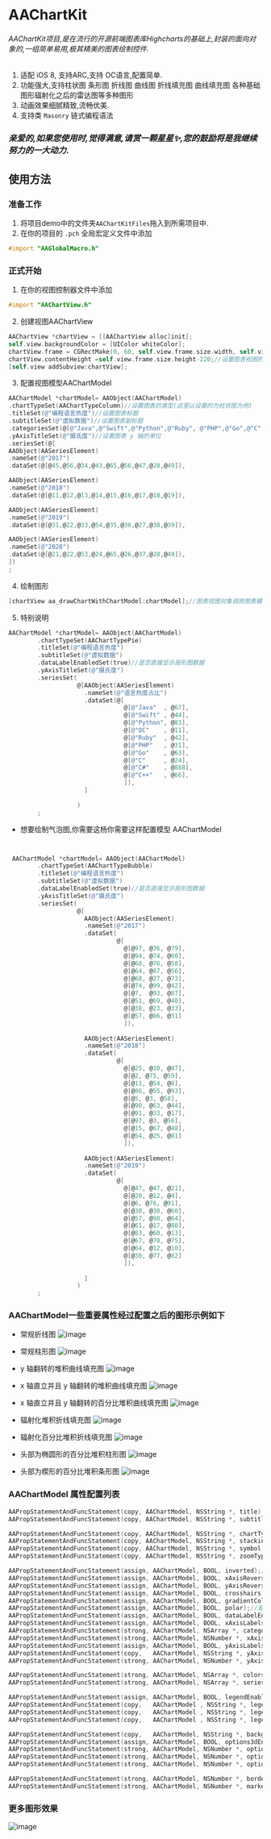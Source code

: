 # AAChartKit
###### AAChartKit项目,是在流行的开源前端图表库*Highcharts*的基础上,封装的面向对象的,一组简单易用,极其精美的图表绘制控件.
1. 适配 iOS 8,  支持ARC,支持 OC语言,配置简单.
2. 功能强大,支持柱状图 条形图 折线图 曲线图 折线填充图 曲线填充图 各种基础图形辐射化之后的雷达图等多种图形
3. 动画效果细腻精致,流畅优美.
4. 支持类 `Masonry` 链式编程语法
### *亲爱的,如果您使用时,觉得满意,请赏一颗星星✨,您的鼓励将是我继续努力的一大动力*.

## 使用方法

### 准备工作
1. 将项目demo中的文件夹`AAChartKitFiles`拖入到所需项目中.
1. 在你的项目的 `.pch` 全局宏定义文件中添加
```objective-c
#import "AAGlobalMacro.h"
```

### 正式开始
1. 在你的视图控制器文件中添加
```objective-c
#import "AAChartView.h"
```
2. 创建视图AAChartView
```objective-c
AAChartView *chartView = [[AAChartView alloc]init];
self.view.backgroundColor = [UIColor whiteColor];
chartView.frame = CGRectMake(0, 60, self.view.frame.size.width, self.view.frame.size.height-220);
chartView.contentHeight =self.view.frame.size.height-220;//设置图表视图的内容高度(默认 contentHeight 和 AAChartView 的高度相同)
[self.view addSubview:chartView];
```
3. 配置视图模型AAChartModel
```objective-c
AAChartModel *chartModel= AAObject(AAChartModel)
.chartTypeSet(AAChartTypeColumn)//设置图表的类型(这里以设置的为柱状图为例)
.titleSet(@"编程语言热度")//设置图表标题
.subtitleSet(@"虚拟数据")//设置图表副标题
.categoriesSet(@[@"Java",@"Swift",@"Python",@"Ruby", @"PHP",@"Go",@"C",@"C#",@"C++"])//设置图表横轴的内容
.yAxisTitleSet(@"摄氏度")//设置图表 y 轴的单位
.seriesSet(@[
AAObject(AASeriesElement)
.nameSet(@"2017")
.dataSet(@[@45,@56,@34,@43,@65,@56,@47,@28,@49]),

AAObject(AASeriesElement)
.nameSet(@"2018")
.dataSet(@[@11,@12,@13,@14,@15,@16,@17,@18,@19]),

AAObject(AASeriesElement)
.nameSet(@"2019")
.dataSet(@[@31,@22,@33,@54,@35,@36,@27,@38,@39]),

AAObject(AASeriesElement)
.nameSet(@"2020")
.dataSet(@[@21,@22,@53,@24,@65,@26,@37,@28,@49]),
])
;
```
4.  绘制图形

```objective-c
[chartView aa_drawChartWithChartModel:chartModel];//图表视图对象调用图表模型对象,绘制最终图形
```
5. 特别说明
```objective-c
AAChartModel *chartModel= AAObject(AAChartModel)
        .chartTypeSet(AAChartTypePie)
        .titleSet(@"编程语言热度")
        .subtitleSet(@"虚拟数据")
        .dataLabelEnabledSet(true)//是否直接显示扇形图数据
        .yAxisTitleSet(@"摄氏度")
        .seriesSet(
                   @[AAObject(AASeriesElement)
                     .nameSet(@"语言热度占比")
                     .dataSet(@[
                                @[@"Java"  , @67],
                                @[@"Swift" , @44],
                                @[@"Python", @83],
                                @[@"OC"    , @11],
                                @[@"Ruby"  , @42],
                                @[@"PHP"   , @31],
                                @[@"Go"    , @63],
                                @[@"C"     , @24],
                                @[@"C#"    , @888],
                                @[@"C++"   , @66],
                                ]),
                     ]
                   
                   )
        ;
```
- 想要绘制气泡图,你需要这杨你需要这样配置模型 AAChartModel


```objective-c


 AAChartModel *chartModel= AAObject(AAChartModel)
        .chartTypeSet(AAChartTypeBubble)
        .titleSet(@"编程语言热度")
        .subtitleSet(@"虚拟数据")
        .dataLabelEnabledSet(true)//是否直接显示扇形图数据
        .yAxisTitleSet(@"摄氏度")
        .seriesSet(
                   @[
                     AAObject(AASeriesElement)
                     .nameSet(@"2017")
                     .dataSet(
                              @[
                                @[@97, @36, @79],
                                @[@94, @74, @60],
                                @[@68, @76, @58],
                                @[@64, @87, @56],
                                @[@68, @27, @73],
                                @[@74, @99, @42],
                                @[@7,  @93, @87],
                                @[@51, @69, @40],
                                @[@38, @23, @33],
                                @[@57, @86, @31]
                                ]),
                     
                     AAObject(AASeriesElement)
                     .nameSet(@"2018")
                     .dataSet(
                              @[
                                @[@25, @10, @87],
                                @[@2, @75, @59],
                                @[@11, @54, @8],
                                @[@86, @55, @93],
                                @[@5, @3, @58],
                                @[@90, @63, @44],
                                @[@91, @33, @17],
                                @[@97, @3, @56],
                                @[@15, @67, @48],
                                @[@54, @25, @81]
                                ]),
                     
                     AAObject(AASeriesElement)
                     .nameSet(@"2019")
                     .dataSet(
                              @[
                                @[@47, @47, @21],
                                @[@20, @12, @4],
                                @[@6, @76, @91],
                                @[@38, @30, @60],
                                @[@57, @98, @64],
                                @[@61, @17, @80],
                                @[@83, @60, @13],
                                @[@67, @78, @75],
                                @[@64, @12, @10],
                                @[@30, @77, @82]
                                ]),
                     
                     ]
                   )
        ;
```
###  AAChartModel一些重要属性经过配置之后的图形示例如下
- 常规折线图
![image]( https://github.com/AAChartModel/AAChartKit/blob/master/AAChartKit/ChartsDemo/IMG_1867.JPG)
 - 常规柱形图
![image]( https://github.com/AAChartModel/AAChartKit/blob/master/AAChartKit/ChartsDemo/IMG_1873.JPG)

-  y 轴翻转的堆积曲线填充图 
![image]( https://github.com/AAChartModel/AAChartKit/blob/master/AAChartKit/ChartsDemo/IMG_1871.JPG)
-  x 轴直立并且 y 轴翻转的堆积曲线填充图
![image]( https://github.com/AAChartModel/AAChartKit/blob/master/AAChartKit/ChartsDemo/IMG_1869.JPG)
-  x 轴直立并且 y 轴翻转的百分比堆积曲线填充图
![image]( https://github.com/AAChartModel/AAChartKit/blob/master/AAChartKit/ChartsDemo/IMG_1863.JPG)

-   辐射化堆积折线填充图
![image]( https://github.com/AAChartModel/AAChartKit/blob/master/AAChartKit/ChartsDemo/IMG_1870.JPG)
-   辐射化百分比堆积折线填充图
![image]( https://github.com/AAChartModel/AAChartKit/blob/master/AAChartKit/ChartsDemo/IMG_1868.JPG)

- 头部为椭圆形的百分比堆积柱形图
![image]( https://github.com/AAChartModel/AAChartKit/blob/master/AAChartKit/ChartsDemo/IMG_1866.JPG)
- 头部为楔形的百分比堆积条形图
![image]( https://github.com/AAChartModel/AAChartKit/blob/master/AAChartKit/ChartsDemo/IMG_1865.JPG)
### AAChartModel 属性配置列表
```objective-c
AAPropStatementAndFuncStatement(copy, AAChartModel, NSString *, title);//标题内容
AAPropStatementAndFuncStatement(copy, AAChartModel, NSString *, subtitle);//副标题内容

AAPropStatementAndFuncStatement(copy, AAChartModel, NSString *, chartType);//图表类型
AAPropStatementAndFuncStatement(copy, AAChartModel, NSString *, stacking);//堆积样式
AAPropStatementAndFuncStatement(copy, AAChartModel, NSString *, symbol);//曲线点类型："circle", "square", "diamond", "triangle","triangle-down"，默认是"circle"
AAPropStatementAndFuncStatement(copy, AAChartModel, NSString *, zoomType);//缩放类型

AAPropStatementAndFuncStatement(assign, AAChartModel, BOOL, inverted);//x 轴是否垂直
AAPropStatementAndFuncStatement(assign, AAChartModel, BOOL, xAxisReversed);// x 轴翻转
AAPropStatementAndFuncStatement(assign, AAChartModel, BOOL, yAxisReversed);//y 轴翻转
AAPropStatementAndFuncStatement(assign, AAChartModel, BOOL, crosshairs);//是否显示准星线(默认显示)
AAPropStatementAndFuncStatement(assign, AAChartModel, BOOL, gradientColorEnable);//是否要为渐变色
AAPropStatementAndFuncStatement(assign, AAChartModel, BOOL, polar);//是否极化图形(变为雷达图)
AAPropStatementAndFuncStatement(assign, AAChartModel, BOOL, dataLabelEnabled);//是否显示数据
AAPropStatementAndFuncStatement(assign, AAChartModel, BOOL, xAxisLabelsEnabled);//x轴是否显示数据
AAPropStatementAndFuncStatement(strong, AAChartModel, NSArray *, categories);//图表横坐标每个点对应的名称
AAPropStatementAndFuncStatement(strong, AAChartModel, NSNumber *, xAxisGridLineWidth);//x轴网格线的宽度
AAPropStatementAndFuncStatement(assign, AAChartModel, BOOL, yAxisLabelsEnabled);//y轴是否显示数据
AAPropStatementAndFuncStatement(copy,   AAChartModel, NSString *, yAxisTitle);//y轴标题
AAPropStatementAndFuncStatement(strong, AAChartModel, NSNumber *, yAxisGridLineWidth);//y轴网格线的宽度

AAPropStatementAndFuncStatement(strong, AAChartModel, NSArray *, colorsTheme);//图表主题颜色数组
AAPropStatementAndFuncStatement(strong, AAChartModel, NSArray *, series);

AAPropStatementAndFuncStatement(assign, AAChartModel, BOOL, legendEnabled);//是否显示图例
AAPropStatementAndFuncStatement(copy,   AAChartModel , NSString *, legendLayout);
AAPropStatementAndFuncStatement(copy,   AAChartModel , NSString *, legendAlign);
AAPropStatementAndFuncStatement(copy,   AAChartModel , NSString *, legendVerticalAlign);

AAPropStatementAndFuncStatement(copy,   AAChartModel, NSString *, backgroundColor);//图表背景色
AAPropStatementAndFuncStatement(assign, AAChartModel, BOOL, options3dEnable);//是否3D化图形(仅对条形图,柱状图有效)
AAPropStatementAndFuncStatement(strong, AAChartModel, NSNumber *, options3dAlpha);
AAPropStatementAndFuncStatement(strong, AAChartModel, NSNumber *, options3dBeta);
AAPropStatementAndFuncStatement(strong, AAChartModel, NSNumber *, options3dDepth);//3D图形深度

AAPropStatementAndFuncStatement(strong, AAChartModel, NSNumber *, borderRadius);//柱状图长条图头部圆角半径(可用于设置头部的形状)
AAPropStatementAndFuncStatement(strong, AAChartModel, NSNumber *, markerRadius);//折线连接点的半径长度

```



### 更多图形效果

 ![image](https://github.com/AAChartModel/AAChartKit/blob/master/AAChartKit/ChartsDemo/AAChartKit功能演示.gif)





